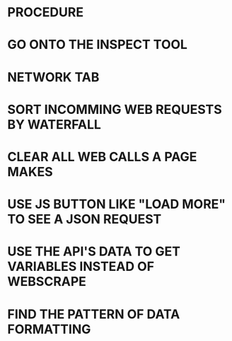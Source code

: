 # PROCEDURE

# GO ONTO THE INSPECT TOOL

# NETWORK TAB

# SORT INCOMMING WEB REQUESTS BY WATERFALL

# CLEAR ALL  WEB CALLS A PAGE MAKES

# USE JS BUTTON LIKE "LOAD MORE" TO SEE A JSON REQUEST

# USE THE API'S DATA TO GET VARIABLES INSTEAD OF WEBSCRAPE

# FIND THE PATTERN OF DATA FORMATTING

